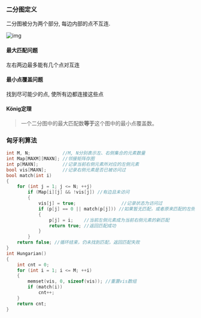 ### 二分图定义

二分图被分为两个部分, 每边内部的点不互连. 

![img](https://pic3.zhimg.com/80/v2-81f21981c992bc0b5b1acf04b37ff6c2_720w.jpg)

#### 最大匹配问题

左右两边最多能有几个点对互连

#### 最小点覆盖问题

找到尽可能少的点, 使所有边都连接这些点

#### König定理

> 一个二分图中的最大匹配数**等于**这个图中的最小点覆盖数。



### 匈牙利算法

```c++
int M, N;            //M, N分别表示左、右侧集合的元素数量
int Map[MAXM][MAXN]; //邻接矩阵存图
int p[MAXN];         //记录当前右侧元素所对应的左侧元素
bool vis[MAXN];      //记录右侧元素是否已被访问过
bool match(int i)
{
    for (int j = 1; j <= N; ++j)
        if (Map[i][j] && !vis[j]) //有边且未访问
        {
            vis[j] = true;                 //记录状态为访问过
            if (p[j] == 0 || match(p[j])) //如果暂无匹配，或者原来匹配的左侧元素可以找到新的匹配
            {
                p[j] = i;    //当前左侧元素成为当前右侧元素的新匹配
                return true; //返回匹配成功
            }
        }
    return false; //循环结束，仍未找到匹配，返回匹配失败
}
int Hungarian()
{
    int cnt = 0;
    for (int i = 1; i <= M; ++i)
    {
        memset(vis, 0, sizeof(vis)); //重置vis数组
        if (match(i))
            cnt++;
    }
    return cnt;
}
```

